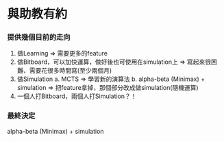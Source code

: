 # 與助教有約
### 提供幾個目前的走向
1. 做Learning => 需要更多的feature
2. 做Bitboard，可以加快運算，做好後也可使用在simulation上 => 寫起來很困難、需要花很多時間寫(至少兩個月)
3. 做Simulation
	a. MCTS => 學習新的演算法
	b. alpha-beta (Minimax) + simulation => 把feature拿掉，那個部分改成做simulation(隨機運算)
4. 一個人打Bitboard，兩個人打Simulation？！

### 最終決定
alpha-beta (Minimax) + simulation
